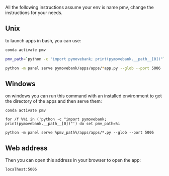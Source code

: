 All the following instructions assume your env is name pmv, change the instructions for your needs.


## Unix
to launch apps in bash, you can use:

```bash
conda activate pmv

pmv_path=`python -c "import pymovebank; print(pymovebank.__path__[0])"`

python -m panel serve pymovebank/apps/apps/*app.py --glob --port 5006
```

## Windows

on windows you can run this command with an installed environment to get the directory of the apps and then serve them:
```commandline
conda activate pmv

for /f %%i in ('python -c "import pymovebank; print(pymovebank.__path__[0])"') do set pmv_path=%i

python -m panel serve %pmv_path%/apps/apps/*.py --glob --port 5006
```

## Web address
Then you can open this address in your browser to open the app:

``localhost:5006``